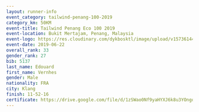 ```yaml
--- 
layout: runner-info 
event_category: tailwind-penang-100-2019 
category_km: 50KM 
event-title: Tailwind Penang Eco 100 2019 
event-location: Bukit Mertajam, Penang, Malaysia 
event-logo: https://res.cloudinary.com/dykbosktl/image/upload/v1573614442/Logo/Logo_gqlzi3.jpg 
event-date: 2019-06-22 
overall_rank: 33
gender_rank: 27
bib: 5137
last_name: Edouard
first_name: Vernhes
gender: Male
nationality: FRA
city: Klang
finish: 11-52-16
certificate: https://drive.google.com/file/d/1zSWao0Nf9yaHYXJ6k8u3YOngqbY5Rnf5/view?usp=sharing
--- 
```

